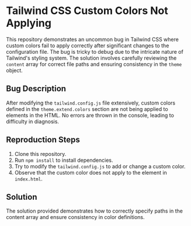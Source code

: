 # Tailwind CSS Custom Colors Not Applying

This repository demonstrates an uncommon bug in Tailwind CSS where custom colors fail to apply correctly after significant changes to the configuration file. The bug is tricky to debug due to the intricate nature of Tailwind's styling system.  The solution involves carefully reviewing the `content` array for correct file paths and ensuring consistency in the `theme` object.

## Bug Description
After modifying the `tailwind.config.js` file extensively, custom colors defined in the `theme.extend.colors` section are not being applied to elements in the HTML. No errors are thrown in the console, leading to difficulty in diagnosis.

## Reproduction Steps
1. Clone this repository.
2. Run `npm install` to install dependencies.
3. Try to modify the `tailwind.config.js` to add or change a custom color. 
4. Observe that the custom color does not apply to the element in `index.html`.

## Solution
The solution provided demonstrates how to correctly specify paths in the content array and ensure consistency in color definitions.